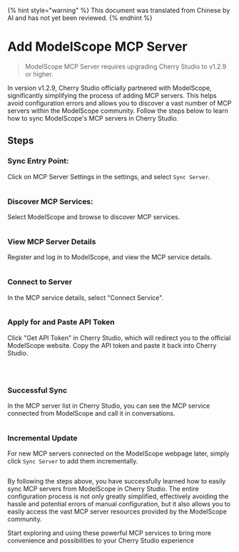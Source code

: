
{% hint style="warning" %}
This document was translated from Chinese by AI and has not yet been reviewed.
{% endhint %}

# Add ModelScope MCP Server

> ModelScope MCP Server requires upgrading Cherry Studio to v1.2.9 or higher.

In version v1.2.9, Cherry Studio officially partnered with ModelScope, significantly simplifying the process of adding MCP servers. This helps avoid configuration errors and allows you to discover a vast number of MCP servers within the ModelScope community. Follow the steps below to learn how to sync ModelScope's MCP servers in Cherry Studio.

## Steps

### Sync Entry Point:

Click on MCP Server Settings in the settings, and select `Sync Server`.

<figure><img src="../../.gitbook/assets/image.png" alt=""><figcaption></figcaption></figure>

### Discover MCP Services:

Select ModelScope and browse to discover MCP services.

<figure><img src="../../.gitbook/assets/image (1).png" alt=""><figcaption></figcaption></figure>

### View MCP Server Details

Register and log in to ModelScope, and view the MCP service details.

<figure><img src="../../.gitbook/assets/image (2).png" alt=""><figcaption></figcaption></figure>

### Connect to Server

In the MCP service details, select "Connect Service".

<figure><img src="../../.gitbook/assets/image (3).png" alt=""><figcaption></figcaption></figure>

### Apply for and Paste API Token

Click "Get API Token" in Cherry Studio, which will redirect you to the official ModelScope website. Copy the API token and paste it back into Cherry Studio.

<figure><img src="../../.gitbook/assets/image (4).png" alt=""><figcaption></figcaption></figure>

<figure><img src="../../.gitbook/assets/image (5).png" alt=""><figcaption></figcaption></figure>

<figure><img src="../../.gitbook/assets/image (6).png" alt=""><figcaption></figcaption></figure>

### Successful Sync

In the MCP server list in Cherry Studio, you can see the MCP service connected from ModelScope and call it in conversations.

<figure><img src="../../.gitbook/assets/image (7).png" alt=""><figcaption></figcaption></figure>

### Incremental Update

For new MCP servers connected on the ModelScope webpage later, simply click `Sync Server` to add them incrementally.

<figure><img src="../../.gitbook/assets/image (148).png" alt=""><figcaption></figcaption></figure>

By following the steps above, you have successfully learned how to easily sync MCP servers from ModelScope in Cherry Studio. The entire configuration process is not only greatly simplified, effectively avoiding the hassle and potential errors of manual configuration, but it also allows you to easily access the vast MCP server resources provided by the ModelScope community.

Start exploring and using these powerful MCP services to bring more convenience and possibilities to your Cherry Studio experience